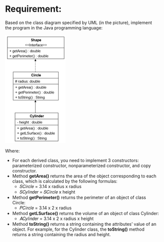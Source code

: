 # Requirement:
Based on the class diagram specified by UML (in the picture), implement the program in the Java programming language:

![Alt text][def]

Where:
- For each derived class, you need to implement 3 constructors: parameterized constructor, nonparameterized constructor, and copy constructor.
- Method **getArea()** returns the area of the object corresponding to each class, which is calculated
by the following formulas:
    + 𝑆𝐶𝑖𝑟𝑐𝑙𝑒 = 3.14 x radius x radius
    + 𝑆𝐶𝑦𝑙𝑖𝑛𝑑𝑒𝑟 = 𝑆𝐶𝑖𝑟𝑐𝑙𝑒 x height
- Method **getPerimeter()** returns the perimeter of an object of class Circle:
    + 𝑃𝐶𝑖𝑟𝑐𝑙𝑒 = 3.14 x 2 x radius
- Method **getLSurface()** returns the volume of an object of class Cylinder:
    + 𝐴𝐶𝑦𝑙𝑖𝑛𝑑𝑒𝑟 = 3.14 x 2 x radius x height
- Method **toString()** returns a string containing the attributes’ value of an object. For example, for the Cylinder class, the **toString()** method returns a string containing the radius and height.

[def]: UML.png